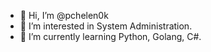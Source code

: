 - 👋 Hi, I’m @pchelen0k
- 👀 I’m interested in System Administration.
- 🌱 I’m currently learning Python, Golang, C#.

<!---
pchelen0k/pchelen0k is a ✨ special ✨ repository because its `README.md` (this file) appears on your GitHub profile.
You can click the Preview link to take a look at your changes.
--->
